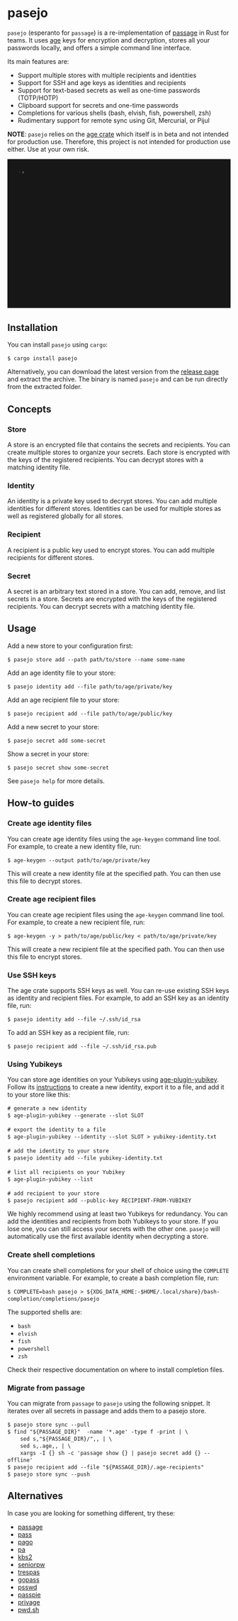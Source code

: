 <!--
SPDX-FileCopyrightText: The pasejo Authors
SPDX-License-Identifier: 0BSD
 -->

# pasejo

`pasejo` (esperanto for `passage`) is a re-implementation of [passage](https://github.com/FiloSottile/passage) in Rust for teams. It uses [age](https://age-encryption.org/) keys for encryption and decryption, stores all your passwords locally, and offers a simple command line interface.

Its main features are:

- Support multiple stores with multiple recipients and identities
- Support for SSH and age keys as identities and recipients
- Support for text-based secrets as well as one-time passwords (TOTP/HOTP)
- Clipboard support for secrets and one-time passwords
- Completions for various shells (bash, elvish, fish, powershell, zsh)
- Rudimentary support for remote sync using Git, Mercurial, or Pijul

**NOTE**: `pasejo` relies on the [age crate](https://crates.io/crates/age) which itself is in beta and not intended for production use. Therefore, this project is not intended for production use either. Use at your own risk.

![usage](./vhs/demo.gif)

## Installation

You can install `pasejo` using `cargo`:

```console
$ cargo install pasejo
```

Alternatively, you can download the latest version from the [release page](https://github.com/metio/pasejo/releases/latest) and extract the archive. The binary is named `pasejo` and can be run directly from the extracted folder.

## Concepts

### Store

A store is an encrypted file that contains the secrets and recipients. You can create multiple stores to organize your secrets. Each store is encrypted with the keys of the registered recipients. You can decrypt stores with a matching identity file.

### Identity

An identity is a private key used to decrypt stores. You can add multiple identities for different stores. Identities can be used for multiple stores as well as registered globally for all stores.

### Recipient

A recipient is a public key used to encrypt stores. You can add multiple recipients for different stores.

### Secret

A secret is an arbitrary text stored in a store. You can add, remove, and list secrets in a store. Secrets are encrypted with the keys of the registered recipients. You can decrypt secrets with a matching identity file.

## Usage

Add a new store to your configuration first:

```console
$ pasejo store add --path path/to/store --name some-name
```

Add an age identity file to your store:

```console
$ pasejo identity add --file path/to/age/private/key
```

Add an age recipient file to your store:

```console
$ pasejo recipient add --file path/to/age/public/key
```

Add a new secret to your store:

```console
$ pasejo secret add some-secret
```

Show a secret in your store:

```console
$ pasejo secret show some-secret
```

See `pasejo help` for more details.

## How-to guides

### Create age identity files

You can create age identity files using the `age-keygen` command line tool. For example, to create a new identity file, run:

```console
$ age-keygen --output path/to/age/private/key
```

This will create a new identity file at the specified path. You can then use this file to decrypt stores.

### Create age recipient files

You can create age recipient files using the `age-keygen` command line tool. For example, to create a new recipient file, run:

```console
$ age-keygen -y > path/to/age/public/key < path/to/age/private/key 
```
This will create a new recipient file at the specified path. You can then use this file to encrypt stores.

### Use SSH keys

The age crate supports SSH keys as well. You can re-use existing SSH keys as identity and recipient files. For example, to add an SSH key as an identity file, run:

```console
$ pasejo identity add --file ~/.ssh/id_rsa
```

To add an SSH key as a recipient file, run:

```console
$ pasejo recipient add --file ~/.ssh/id_rsa.pub
```

### Using Yubikeys

You can store age identities on your Yubikeys using [age-plugin-yubikey](https://github.com/str4d/age-plugin-yubikey). Follow its [instructions](https://github.com/str4d/age-plugin-yubikey?tab=readme-ov-file#configuration) to create a new identity, export it to a file, and add it to your store like this:

```console
# generate a new identity
$ age-plugin-yubikey --generate --slot SLOT

# export the identity to a file
$ age-plugin-yubikey --identity --slot SLOT > yubikey-identity.txt

# add the identity to your store
$ pasejo identity add --file yubikey-identity.txt

# list all recipients on your Yubikey
$ age-plugin-yubikey --list

# add recipient to your store
$ pasejo recipient add --public-key RECIPIENT-FROM-YUBIKEY
```

We highly recommend using at least two Yubikeys for redundancy. You can add the identities and recipients from both Yubikeys to your store. If you lose one, you can still access your secrets with the other one. `pasejo` will automatically use the first available identity when decrypting a store.

### Create shell completions

You can create shell completions for your shell of choice using the `COMPLETE` environment variable. For example, to create a bash completion file, run:

```console
$ COMPLETE=bash pasejo > ${XDG_DATA_HOME:-$HOME/.local/share}/bash-completion/completions/pasejo
```

The supported shells are:
- `bash`
- `elvish`
- `fish`
- `powershell`
- `zsh`

Check their respective documentation on where to install completion files.

### Migrate from passage

You can migrate from `passage` to `pasejo` using the following snippet. It iterates over all secrets in passage and adds them to a pasejo store.

```console
$ pasejo store sync --pull
$ find "${PASSAGE_DIR}"  -name '*.age' -type f -print | \
    sed s,"${PASSAGE_DIR}/",, | \
    sed s,.age,, | \
    xargs -I {} sh -c 'passage show {} | pasejo secret add {} --offline'
$ pasejo recipient add --file "${PASSAGE_DIR}/.age-recipients"
$ pasejo store sync --push
```

## Alternatives

In case you are looking for something different, try these:

- [passage](https://github.com/FiloSottile/passage)
- [pass](https://www.passwordstore.org/)
- [pago](https://github.com/dbohdan/pago)
- [pa](https://github.com/biox/pa)
- [kbs2](https://github.com/woodruffw/kbs2)
- [seniorpw](https://gitlab.com/retirement-home/seniorpw)
- [trespas](https://gitlab.com/pizkaz/trespass)
- [gopass](https://www.gopass.pw/)
- [psswd](https://github.com/Gogopex/psswd)
- [passpie](https://github.com/marcwebbie/passpie)
- [privage](https://github.com/revelaction/privage)
- [pwd.sh](https://github.com/drduh/pwd.sh)
